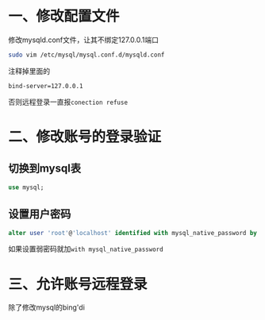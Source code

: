 # 一、修改配置文件
修改mysqld.conf文件，让其不绑定127.0.0.1端口
```bash
sudo vim /etc/mysql/mysql.conf.d/mysqld.conf
```
注释掉里面的
```
bind-server=127.0.0.1
```
否则远程登录一直报`conection refuse`


# 二、修改账号的登录验证
## 切换到mysql表
```sql
use mysql;
```


## 设置用户密码
```sql
alter user 'root'@'localhost' identified with mysql_native_password by '334859';
```
如果设置弱密码就加`with mysql_native_password`

# 三、允许账号远程登录
除了修改mysql的bing'di
